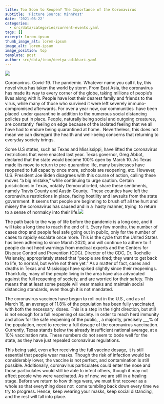 ```yaml
---
title: Too Soon to Reopen? The Importance of the Coronavirus
subtitle: 'Picture Source: MinnPost'
date: '2021-03-22'
categories:
  - src/data/categories/current-events.yaml
tags: []
excerpt: lorem-ipsum
thumb_image_alt: lorem-ipsum
image_alt: lorem-ipsum
image_position: top
template: post
author: src/data/team/deetya-adikhari.yaml
---
```












![](https://lh5.googleusercontent.com/u1akbbsXH8q-OHLelWiVFozyYoUea2jgjQtfM0NnKuGOMMj9lhtHSzPpJBQJhmflFfHfUCGJVaoVsM4gDi2WqOTI1-uzDpI7-VaEhYIO37fHYrhptWdgy4uhiH4OpWF9FhYHxRs\_)

Coronavirus. Covid-19. The pandemic. Whatever name you call it by, this novel virus has taken the world by storm. From East Asia, the coronavirus has made its way to every corner of the globe, taking millions of people’s lives along with it. People have lost their dearest family and friends to the virus, while many of those who survived it were left severely immuno-compromised afterwards. For over a year now, our communities  have been placed  under quarantine in addition to the numerous social distancing policies put in place. People, naturally being social and outgoing creatures, are constantly  feeling on edge because of the isolated feeling that we all have had to endure being quarantined at home.  Nevertheless, this does not mean we can disregard the health and well-being concerns that returning to everyday society brings.

Some U.S states, such as Texas and Mississippi, have lifted the coronavirus restrictions that were enacted last year. Texas governor, Greg Abbot, declared that the state would become 100% open by March 10. As Texas made its move to return to pre-quarantine life, many businesses have reopened to full capacity once more, schools are reopening, etc. However, U.S. President Joe Biden disagrees with this course of action, calling these moves “a big mistake,” while continuing to urge caution. Certain jurisdictions in Texas, notably Democratic-led, share these sentiments, namely Travis County and Austin County.  These counties have left the coronavirus restrictions in place, facing hostility and lawsuits from the state government. It seems that people are beginning to brush off all the hurt and misery the coronavirus has caused and in a  hasty manner, trying  to return to a sense of normalcy into their life.![](https://lh5.googleusercontent.com/vANhdR_mmvIYk7uhUg1y62pNI-ITjBMFky3OaGmZ64HQZKHw66NXwoi50VTIlUvU7FGiYIhjFDImm75dHvLe-cF3Um-YyoOQ5yPL-9GGpIqoJ\_2prlV3Pd72WCFAEMk65LE0hyIf)

The path back to the way of life before the pandemic is a long one, and it will take a long time to reach the end of it. Every few months, the number of cases drop and people feel safe going out in public, only for the number of cases to rapidly escalate once more. This is the cycle that the United States has been adhering to since March 2020, and will continue to adhere to if people do not heed warnings from medical experts and the Centers for Disease Control and Prevention (CDC). Director of the CDC, Dr. Rochelle Walensky, appropriately stated that “people are tired; they want to get back to life, to normal, but we’re not there yet.” As a matter of fact, cases and deaths in Texas and Mississippi have spiked slightly since their reopenings. Thankfully, many of the people living in the area have also advocated against the full reopening of society, and are worried for their safety. This means that at least some people will wear masks and maintain social distancing standards, even though it is not mandated.

The coronavirus vaccines have begun to roll out in the U.S., and as of March 16, an average of 11.8% of the population has been fully vaccinated, with both the necessary  doses. This is a step in the right direction, but still is not enough for a full reopening of society. In order to reach herd immunity and allow for the safe reopening of the public, , a majority, precisely \__\_% of the population, need to receive a full dosage of the coronavirus vaccination. Currently, Texas stands below the already insufficient national average, at a 10% vaccination rate. These numbers do not seem to bode well for the state, as they have just repealed coronavirus regulations. 

This being said, even after receiving the full vaccine dosage, it is still essential that people wear masks. Though the risk of infection would be considerably lower, the vaccine is not perfect, and contamination is still possible. Additionally, coronavirus particulates could enter the nose and those particulates would still be able to infect others, though it may not affect people who were vaccinated. As of now, we are still in a healing stage. Before we return to how things were, we must first recover as a whole so that everything does not  come tumbling back down every time we try to progress. Hence, keep wearing your masks, keep social distancing, and the rest will fall into place.
